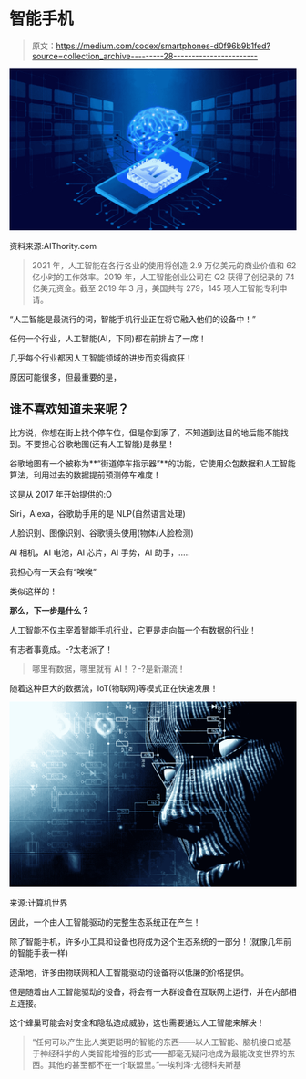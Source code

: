 # 智能手机

> 原文：<https://medium.com/codex/smartphones-d0f96b9b1fed?source=collection_archive---------28----------------------->

![](img/fd1302c51b700a8b5e0b9371be7a4560.png)

资料来源:AIThority.com

> 2021 年，人工智能在各行各业的使用将创造 2.9 万亿美元的商业价值和 62 亿小时的工作效率。2019 年，人工智能创业公司在 Q2 获得了创纪录的 74 亿美元资金。截至 2019 年 3 月，美国共有 279，145 项人工智能专利申请。

“人工智能是最流行的词，智能手机行业正在将它融入他们的设备中！”

任何一个行业，人工智能(AI，下同)都在前排占了一席！

几乎每个行业都因人工智能领域的进步而变得疯狂！

原因可能很多，但最重要的是，

## 谁不喜欢知道未来呢？

比方说，你想在街上找个停车位，但是你到家了，不知道到达目的地后能不能找到。不要担心谷歌地图(还有人工智能)是救星！

谷歌地图有一个被称为**“街道停车指示器”**的功能，它使用众包数据和人工智能算法，利用过去的数据提前预测停车难度！

这是从 2017 年开始提供的:O

Siri，Alexa，谷歌助手用的是 NLP(自然语言处理)

人脸识别、图像识别、谷歌镜头使用(物体/人脸检测)

AI 相机，AI 电池，AI 芯片，AI 手势，AI 助手，…..

我担心有一天会有“唉唉”

类似这样的！

**那么，下一步是什么？**

人工智能不仅主宰着智能手机行业，它更是走向每一个有数据的行业！

有志者事竟成。-?太老派了！

> 哪里有数据，哪里就有 AI！？-?是新潮流！

随着这种巨大的数据流，IoT(物联网)等模式正在快速发展！

![](img/962962c4945af31b58e113b46169fd4a.png)

来源:计算机世界

因此，一个由人工智能驱动的完整生态系统正在产生！

除了智能手机，许多小工具和设备也将成为这个生态系统的一部分！(就像几年前的智能手表一样)

逐渐地，许多由物联网和人工智能驱动的设备将以低廉的价格提供。

但是随着由人工智能驱动的设备，将会有一大群设备在互联网上运行，并在内部相互连接。

这个蜂巢可能会对安全和隐私造成威胁，这也需要通过人工智能来解决！

> “任何可以产生比人类更聪明的智能的东西——以人工智能、脑机接口或基于神经科学的人类智能增强的形式——都毫无疑问地成为最能改变世界的东西。其他的甚至都不在一个联盟里。”—埃利泽·尤德科夫斯基
